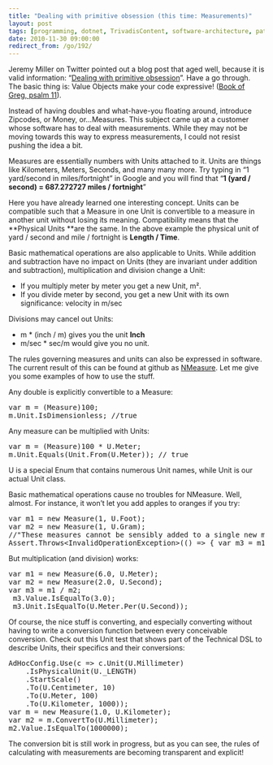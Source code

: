 ```yaml
---
title: "Dealing with primitive obsession (this time: Measurements)"
layout: post
tags: [programming, dotnet, TrivadisContent, software-architecture, patterns, C, NMeasure]
date: 2010-11-30 09:00:00
redirect_from: /go/192/
---
```


Jeremy Miller on Twitter pointed out a blog post that aged well, because it is valid information: “[Dealing with primitive obsession](http://grabbagoft.blogspot.com/2007/12/dealing-with-primitive-obsession.html)”. Have a go through. The basic thing is: Value Objects make your code expressive! ([Book of Greg, psalm 11](http://realfiction.net/go/191)).

Instead of having doubles and what-have-you floating around, introduce Zipcodes, or Money, or…Measures. This subject came up at a customer whose software has to deal with measurements. While they may not be moving towards this way to express measurements, I could not resist pushing the idea a bit.

Measures are essentially numbers with Units attached to it. Units are things like Kilometers, Meters, Seconds, and many many more. Try typing in “1 yard/second in miles/fortnight” in Google and you will find that “**1 (yard / second) = 687.272727 miles / fortnight**” 

Here you have already learned one interesting concept. Units can be compatible such that a Measure in one Unit is convertible to a measure in another unit without losing its meaning. Compatibility means that the **Physical Units **are the same. In the above example the physical unit of yard / second and mile / fortnight is **Length / Time**.

Basic mathematical operations are also applicable to Units. While addition and subtraction have no impact on Units (they are invariant under addition and subtraction), multiplication and division change a Unit:

*   If you multiply meter by meter you get a new Unit, m².  <li>If you divide meter by second, you get a new Unit with its own significance: velocity in m/sec 

Divisions may cancel out Units:

*   m * (inch / m) gives you the unit **Inch**  <li>m/sec * sec/m would give you no unit. 

The rules governing measures and units can also be expressed in software. The current result of this can be found at github as [NMeasure](https://github.com/flq/NMeasure). Let me give you some examples of how to use the stuff.

Any double is explicitly convertible to a Measure:
  <div style="padding-bottom: 0px; margin: 0px; padding-left: 0px; padding-right: 0px; display: inline; float: none; padding-top: 0px" id="scid:812469c5-0cb0-4c63-8c15-c81123a09de7:77cf52c5-f56a-4f1b-9dc8-98aabe850052" class="wlWriterEditableSmartContent"><pre name="code" class="c#">var m = (Measure)100;
m.Unit.IsDimensionless; //true</pre></div>

Any measure can be multiplied with Units:

<div style="padding-bottom: 0px; margin: 0px; padding-left: 0px; padding-right: 0px; display: inline; float: none; padding-top: 0px" id="scid:812469c5-0cb0-4c63-8c15-c81123a09de7:133db494-49ac-4229-a172-2c10da8e6cbd" class="wlWriterEditableSmartContent"><pre name="code" class="c#">var m = (Measure)100 * U.Meter;
m.Unit.Equals(Unit.From(U.Meter)); // true</pre></div>

U is a special Enum that contains numerous Unit names, while Unit is our actual Unit class.

Basic mathematical operations cause no troubles for NMeasure. Well, almost. For instance, it won’t let you add apples to oranges if you try:

<div style="padding-bottom: 0px; margin: 0px; padding-left: 0px; padding-right: 0px; display: inline; float: none; padding-top: 0px" id="scid:812469c5-0cb0-4c63-8c15-c81123a09de7:48db11c1-5d02-4fbc-bf58-842c63a83e7f" class="wlWriterEditableSmartContent"><pre name="code" class="c#">var m1 = new Measure(1, U.Foot);
var m2 = new Measure(1, U.Gram);
//"These measures cannot be sensibly added to a single new measure"
Assert.Throws&lt;InvalidOperationException&gt;(() =&gt; { var m3 = m1 + m2; });</pre></div>

But multiplication (and division) works:

<div style="padding-bottom: 0px; margin: 0px; padding-left: 0px; padding-right: 0px; display: inline; float: none; padding-top: 0px" id="scid:812469c5-0cb0-4c63-8c15-c81123a09de7:9a02b615-e422-4ac0-bb54-9cdb7d2d7479" class="wlWriterEditableSmartContent"><pre name="code" class="c#">var m1 = new Measure(6.0, U.Meter);
var m2 = new Measure(2.0, U.Second);
var m3 = m1 / m2;
 m3.Value.IsEqualTo(3.0);
 m3.Unit.IsEqualTo(U.Meter.Per(U.Second));</pre></div>

Of course, the nice stuff is converting, and especially converting without having to write a conversion function between every conceivable conversion. Check out this Unit test that shows part of the Technical DSL to describe Units, their specifics and their conversions:

<div style="padding-bottom: 0px; margin: 0px; padding-left: 0px; padding-right: 0px; display: inline; float: none; padding-top: 0px" id="scid:812469c5-0cb0-4c63-8c15-c81123a09de7:1bef7c26-36c3-4cf2-a64e-0b295f3db265" class="wlWriterEditableSmartContent"><pre name="code" class="c#">AdHocConfig.Use(c =&gt; c.Unit(U.Millimeter)
    .IsPhysicalUnit(U._LENGTH)
    .StartScale()
    .To(U.Centimeter, 10)
    .To(U.Meter, 100)
    .To(U.Kilometer, 1000));
var m = new Measure(1.0, U.Kilometer);
var m2 = m.ConvertTo(U.Millimeter);
m2.Value.IsEqualTo(1000000);</pre></div>

The conversion bit is still work in progress, but as you can see, the rules of calculating with measurements are becoming transparent and explicit!